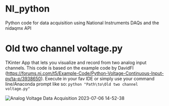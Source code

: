 # NI_python
Python code for data acquisition using National Instruments DAQs and the nidaqmx API

# Old two channel voltage.py
TKinter App that lets you visualize and record from two analog input channels. This code is based on the example code by DavidFI (https://forums.ni.com/t5/Example-Code/Python-Voltage-Continuous-Input-py/ta-p/3938650).
Execute in your fav IDE or simply use your command line/Anaconda prompt like so:
```python "Path\to\Old two channel voltage.py"```

![Analog Voltage Data Acquisition 2023-07-06 14-52-38](https://github.com/muchaste/NI_python/assets/29571419/599549f3-0fbc-4ebc-bd7c-a0117fd09de5)
